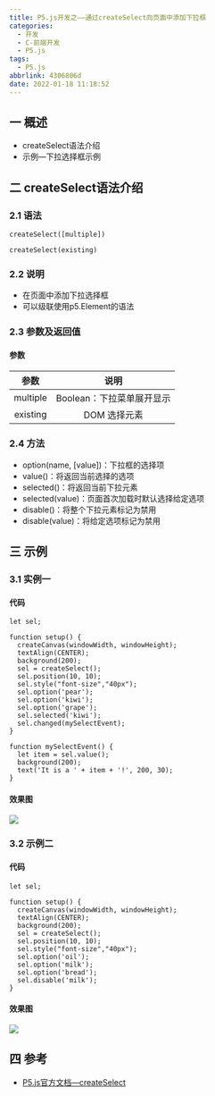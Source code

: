 ```yaml
---
title: P5.js开发之——通过createSelect向页面中添加下拉框
categories:
  - 开发
  - C-前端开发
  - P5.js
tags:
  - P5.js
abbrlink: 4306806d
date: 2022-01-18 11:18:52
---
```

## 一 概述

* createSelect语法介绍
* 示例—下拉选择框示例

<!--more-->

## 二 createSelect语法介绍

### 2.1 语法

```
createSelect([multiple])
```

```
createSelect(existing)
```

### 2.2 说明

* 在页面中添加下拉选择框
* 可以级联使用p5.Element的语法

### 2.3 参数及返回值

#### 参数

|   参数   |           说明            |
| :------: | :-----------------------: |
| multiple | Boolean：下拉菜单展开显示 |
| existing |       DOM 选择元素        |

### 2.4 方法

* option(name, [value])：下拉框的选择项
* value()：将返回当前选择的选项
* selected()：将返回当前下拉元素
* selected(value)：页面首次加载时默认选择给定选项
* disable()：将整个下拉元素标记为禁用
* disable(value)：将给定选项标记为禁用

## 三 示例

### 3.1 实例一

#### 代码

```
let sel;

function setup() {
  createCanvas(windowWidth, windowHeight);
  textAlign(CENTER);
  background(200);
  sel = createSelect();
  sel.position(10, 10);
  sel.style("font-size","40px");
  sel.option('pear');
  sel.option('kiwi');
  sel.option('grape');
  sel.selected('kiwi');
  sel.changed(mySelectEvent);
}

function mySelectEvent() {
  let item = sel.value();
  background(200);
  text('It is a ' + item + '!', 200, 30);
}
```

#### 效果图
![][1]

### 3.2 示例二

#### 代码

```
let sel;

function setup() {
  createCanvas(windowWidth, windowHeight);
  textAlign(CENTER);
  background(200);
  sel = createSelect();
  sel.position(10, 10);
  sel.style("font-size","40px");
  sel.option('oil');
  sel.option('milk');
  sel.option('bread');
  sel.disable('milk');
}
```

#### 效果图
![][2]

## 四  参考

* [P5.js官方文档—createSelect](https://p5js.org/zh-Hans/reference/#/p5/createSelect)



[1]:https://jsd.onmicrosoft.cn/gh/PGzxc/CDN/blog-p5js/p5js-createselect-sample1.gif
[2]:https://jsd.onmicrosoft.cn/gh/PGzxc/CDN/blog-p5js/p5js-createselect-sample2.gif
